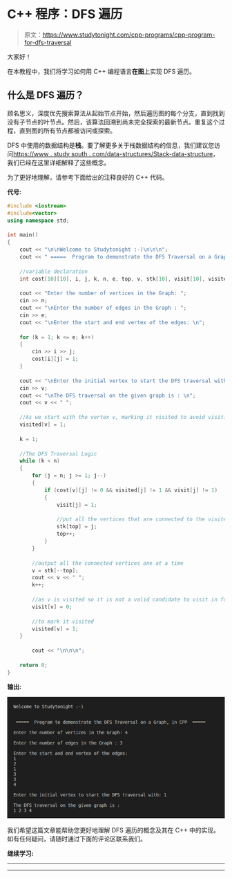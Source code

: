 # C++ 程序：DFS 遍历

> 原文：<https://www.studytonight.com/cpp-programs/cpp-program-for-dfs-traversal>

大家好！

在本教程中，我们将学习如何用 C++ 编程语言**在图**上实现 DFS 遍历。

## 什么是 DFS 遍历？

顾名思义，深度优先搜索算法从起始节点开始，然后遍历图的每个分支，直到找到没有子节点的叶节点。然后，该算法回溯到尚未完全探索的最新节点。重复这个过程，直到图的所有节点都被访问或探索。

DFS 中使用的数据结构是**栈**。要了解更多关于栈数据结构的信息，我们建议您访问[https://www . study south . com/data-structures/Stack-data-structure](https://www.studytonight.com/data-structures/stack-data-structure)，我们已经在这里详细解释了这些概念。

为了更好地理解，请参考下面给出的注释良好的 C++ 代码。

**代号:**

```cpp
#include <iostream>
#include<vector>
using namespace std;

int main()
{
    cout << "\n\nWelcome to Studytonight :-)\n\n\n";
    cout << " =====  Program to demonstrate the DFS Traversal on a Graph, in CPP  ===== \n\n";

    //variable declaration
    int cost[10][10], i, j, k, n, e, top, v, stk[10], visit[10], visited[10];

    cout << "Enter the number of vertices in the Graph: ";
    cin >> n;
    cout << "\nEnter the number of edges in the Graph : ";
    cin >> e;
    cout << "\nEnter the start and end vertex of the edges: \n";

    for (k = 1; k <= e; k++)
    {
        cin >> i >> j;
        cost[i][j] = 1;
    }

    cout << "\nEnter the initial vertex to start the DFS traversal with: ";
    cin >> v;
    cout << "\nThe DFS traversal on the given graph is : \n";
    cout << v << " ";

    //As we start with the vertex v, marking it visited to avoid visiting again
    visited[v] = 1;

    k = 1;

    //The DFS Traversal Logic
    while (k < n)
    {
        for (j = n; j >= 1; j--)
        {
            if (cost[v][j] != 0 && visited[j] != 1 && visit[j] != 1)
            {
                visit[j] = 1;

                //put all the vertices that are connected to the visited vertex into a stack
                stk[top] = j;
                top++;
            }
        }

        //output all the connected vertices one at a time
        v = stk[--top];
        cout << v << " ";
        k++;

        //as v is visited so it is not a valid candidate to visit in future so visit[v]=0 and visited[v]=1
        visit[v] = 0;

        //to mark it visited 
        visited[v] = 1;
    }

        cout << "\n\n\n";

    return 0;
} 
```

**输出:**

![C++ DFS Traversal](img/5d565e361030fbd77282e36de350bc5c.png)

我们希望这篇文章能帮助您更好地理解 DFS 遍历的概念及其在 C++ 中的实现。如有任何疑问，请随时通过下面的评论区联系我们。

**继续学习:**

* * *

* * *